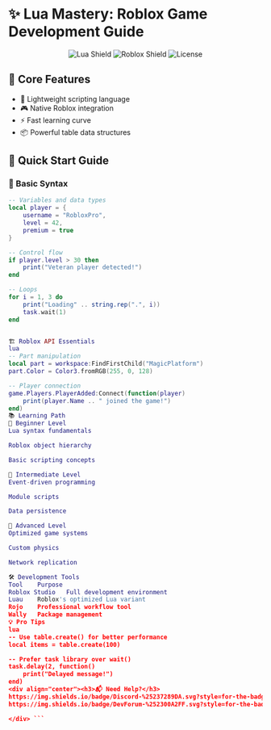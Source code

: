 # ✨ Lua Mastery: Roblox Game Development Guide

<div align="center">
  
  ![Lua Shield](https://img.shields.io/badge/LUA-%232C2D72.svg?style=for-the-badge&logo=lua&logoColor=white)
  ![Roblox Shield](https://img.shields.io/badge/ROBLOX-%2300A2FF.svg?style=for-the-badge&logo=roblox&logoColor=white)
  ![License](https://img.shields.io/badge/LICENSE-MIT-green?style=for-the-badge)

</div>

## 🌟 Core Features
- 🧩 Lightweight scripting language
- 🎮 Native Roblox integration
- ⚡ Fast learning curve
- 📦 Powerful table data structures

## 🚀 Quick Start Guide

### 🔧 Basic Syntax
```lua
-- Variables and data types
local player = {
    username = "RobloxPro",
    level = 42,
    premium = true
}

-- Control flow
if player.level > 30 then
    print("Veteran player detected!")
end

-- Loops
for i = 1, 3 do
    print("Loading" .. string.rep(".", i))
    task.wait(1)
end


🏗️ Roblox API Essentials
lua
-- Part manipulation
local part = workspace:FindFirstChild("MagicPlatform")
part.Color = Color3.fromRGB(255, 0, 128)

-- Player connection
game.Players.PlayerAdded:Connect(function(player)
    print(player.Name .. " joined the game!")
end)
📚 Learning Path
🔰 Beginner Level
Lua syntax fundamentals

Roblox object hierarchy

Basic scripting concepts

🎯 Intermediate Level
Event-driven programming

Module scripts

Data persistence

🧠 Advanced Level
Optimized game systems

Custom physics

Network replication

🛠️ Development Tools
Tool	Purpose
Roblox Studio	Full development environment
Luau	Roblox's optimized Lua variant
Rojo	Professional workflow tool
Wally	Package management
💡 Pro Tips
lua
-- Use table.create() for better performance
local items = table.create(100)

-- Prefer task library over wait()
task.delay(2, function()
    print("Delayed message!")
end)
<div align="center"><h3>📬 Need Help?</h3>
https://img.shields.io/badge/Discord-%25237289DA.svg?style=for-the-badge&logo=discord&logoColor=white
https://img.shields.io/badge/DevForum-%252300A2FF.svg?style=for-the-badge

</div> ```